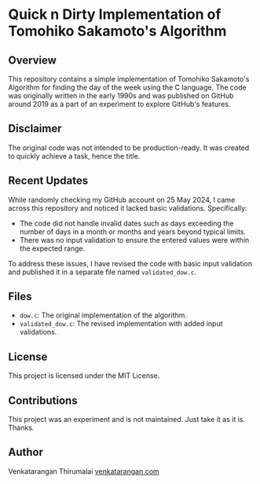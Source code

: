 # Quick n Dirty Implementation of Tomohiko Sakamoto's Algorithm

## Overview

This repository contains a simple implementation of Tomohiko Sakamoto's Algorithm for finding the day of the week using the C language. The code was originally written in the early 1990s and was published on GitHub around 2019 as a part of an experiment to explore GitHub's features.

## Disclaimer

The original code was not intended to be production-ready. It was created to quickly achieve a task, hence the title.

## Recent Updates

While randomly checking my GitHub account on 25 May 2024, I came across this repository and noticed it lacked basic validations. Specifically:
- The code did not handle invalid dates such as days exceeding the number of days in a month or months and years beyond typical limits.
- There was no input validation to ensure the entered values were within the expected range.

To address these issues, I have revised the code with basic input validation and published it in a separate file named `validated_dow.c`.

## Files

- `dow.c`: The original implementation of the algorithm.
- `validated_dow.c`: The revised implementation with added input validations.

## License

This project is licensed under the MIT License.

## Contributions

This project was an experiment and is not maintained. Just take it as it is. Thanks.

## Author

Venkatarangan Thirumalai [venkatarangan.com](https://venkatarangan.com)
